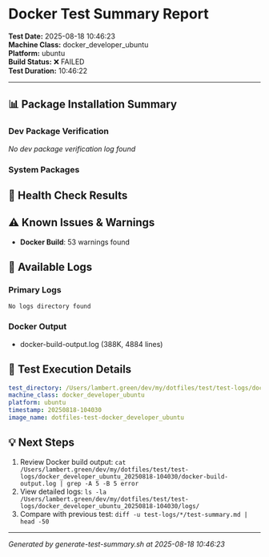 # Docker Test Summary Report

**Test Date:** 2025-08-18 10:46:23  
**Machine Class:** docker_developer_ubuntu  
**Platform:** ubuntu  
**Build Status:** ❌ FAILED  
**Test Duration:** 10:46:22

---

## 📊 Package Installation Summary

### Dev Package Verification

*No dev package verification log found*

### System Packages

## 🏥 Health Check Results

## ⚠️ Known Issues & Warnings

- **Docker Build**: 53 warnings found

## 📁 Available Logs

### Primary Logs
```
No logs directory found
```

### Docker Output
- docker-build-output.log (388K, 4884 lines)

## 🔧 Test Execution Details

```yaml
test_directory: /Users/lambert.green/dev/my/dotfiles/test/test-logs/docker_developer_ubuntu_20250818-104030
machine_class: docker_developer_ubuntu
platform: ubuntu
timestamp: 20250818-104030
image_name: dotfiles-test-docker_developer_ubuntu
```

## 💡 Next Steps

1. Review Docker build output: `cat /Users/lambert.green/dev/my/dotfiles/test/test-logs/docker_developer_ubuntu_20250818-104030/docker-build-output.log | grep -A 5 -B 5 error`
2. View detailed logs: `ls -la /Users/lambert.green/dev/my/dotfiles/test/test-logs/docker_developer_ubuntu_20250818-104030/logs/`
3. Compare with previous test: `diff -u test-logs/*/test-summary.md | head -50`

---
*Generated by generate-test-summary.sh at 2025-08-18 10:46:23*
